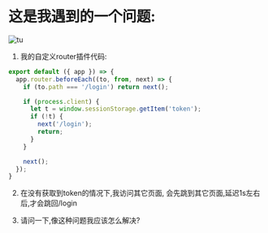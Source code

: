 # 这是我遇到的一个问题:
![tu](question.gif)

1. 我的自定义router插件代码:
```javascript
export default ({ app }) => {
  app.router.beforeEach((to, from, next) => {
    if (to.path === '/login') return next();

    if (process.client) {
      let t = window.sessionStorage.getItem('token');
      if (!t) {
        next('/login');
        return;
      }
    }

    next();
  });
}

```

2. 在没有获取到token的情况下,我访问其它页面, 会先跳到其它页面,延迟1s左右后,才会跳回/login

3. 请问一下,像这种问题我应该怎么解决?
